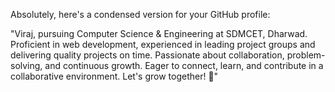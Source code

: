 Absolutely, here's a condensed version for your GitHub profile:

"Viraj, pursuing Computer Science & Engineering at SDMCET, Dharwad. Proficient in web development, experienced in leading project groups and delivering quality projects on time. Passionate about collaboration, problem-solving, and continuous growth. Eager to connect, learn, and contribute in a collaborative environment. Let's grow together! 👋"

<!---
virumons/virumons is a ✨ special ✨ repository because its `README.md` (this file) appears on your GitHub profile.
You can click the Preview link to take a look at your changes.
--->
